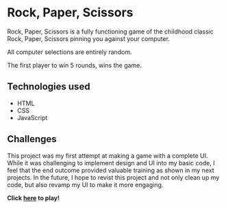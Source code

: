 # Rock, Paper, Scissors
Rock, Paper, Scissors is a fully functioning game of the childhood classic Rock, Paper, Scissors pinning you against your computer.

All computer selections are entirely random.

The first player to win 5 rounds, wins the game.


## Technologies used
* HTML
* CSS
* JavaScript


## Challenges
This project was my first attempt at making a game with a complete UI.
While it was challenging to implement design and UI into my basic code, I feel that the end outcome provided valuable training as shown in my next projects.
In the future, I hope to revist this project and not only clean up my code, but also revamp my UI to make it more engaging.

**Click [here](https://julianmlopez.github.io/rock-paper-scissors/) to play!**
